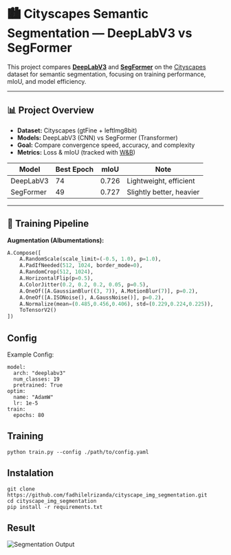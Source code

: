 # 🏙️ Cityscapes Semantic Segmentation — DeepLabV3 vs SegFormer

This project compares **[DeepLabV3](https://learnopencv.com/deeplabv3-ultimate-guide/)** and **[SegFormer](https://huggingface.co/docs/transformers/model_doc/segformer)** on the [Cityscapes](https://www.cityscapes-dataset.com/) dataset for semantic segmentation, focusing on training performance, mIoU, and model efficiency.

---

## 📊 Project Overview

- **Dataset:** Cityscapes (gtFine + leftImg8bit)
- **Models:** DeepLabV3 (CNN) vs SegFormer (Transformer)
- **Goal:** Compare convergence speed, accuracy, and complexity
- **Metrics:** Loss & mIoU (tracked with [W&B](https://wandb.ai/))

| Model     | Best Epoch | mIoU  | Note                     |
| --------- | ---------- | ----- | ------------------------ |
| DeepLabV3 | 74         | 0.726 | Lightweight, efficient   |
| SegFormer | 49         | 0.727 | Slightly better, heavier |

---

## 🧰 Training Pipeline

**Augmentation (Albumentations):**

```python
A.Compose([
    A.RandomScale(scale_limit=(-0.5, 1.0), p=1.0),
    A.PadIfNeeded(512, 1024, border_mode=0),
    A.RandomCrop(512, 1024),
    A.HorizontalFlip(p=0.5),
    A.ColorJitter(0.2, 0.2, 0.2, 0.05, p=0.5),
    A.OneOf([A.GaussianBlur((3, 7)), A.MotionBlur(7)], p=0.2),
    A.OneOf([A.ISONoise(), A.GaussNoise()], p=0.2),
    A.Normalize(mean=(0.485,0.456,0.406), std=(0.229,0.224,0.225)),
    ToTensorV2()
])
```

## Config

Example Config:

```
model:
  arch: "deeplabv3"
  num_classes: 19
  pretrained: True
optim:
  name: "AdamW"
  lr: 1e-5
train:
  epochs: 80
```

## Training

`python train.py --config ./path/to/config.yaml`

## Instalation

```
git clone https://github.com/fadhilelrizanda/cityscape_img_segmentation.git
cd cityscape_img_segmentation
pip install -r requirements.txt
```

## Result

![Segmentation Output](./demo.gif)
